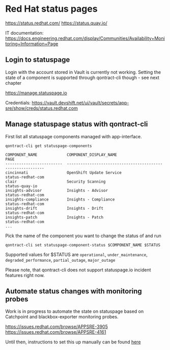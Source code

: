 # Red Hat status pages

https://status.redhat.com/
https://status.quay.io/

IT documentation: https://docs.engineering.redhat.com/display/Communities/Availability+Monitoring+Information+Page

## Login to statuspage

Login with the account stored in Vault is currently not working. Setting the state of a component is supported through qontract-cli though - see next chapter

https://manage.statuspage.io

Credentials: https://vault.devshift.net/ui/vault/secrets/app-sre/show/creds/status.redhat.com

## Manage statuspage status with qontract-cli

First list all statuspage components managed with app-interface.

```
qontract-cli get statuspage-components

COMPONENT_NAME             COMPONENT_DISPLAY_NAME                      PAGE
-------------------------  ------------------------------------------  -----------------
cincinnati                 OpenShift Update Service                    status-redhat-com
clair                      Security Scanning                           status-quay-io
insights-advisor           Insights - Advisor                          status-redhat-com
insights-compliance        Insights - Compliance                       status-redhat-com
insights-drift             Insights - Drift                            status-redhat-com
insights-patch             Insights - Patch                            status-redhat-com
...
```

Pick the name of the component you want to change the status of and run

```
qontract-cli set statuspage-component-status $COMPONENT_NAME $STATUS
```

Supported values for $STATUS are `operational`, `under_maintenance`, `degraded_performance`, `partial_outage`, `major_outage`

Please note, that qontract-cli does not support statuspage.io incident features right now.

## Automate status changes with monitoring probes

Work is in progress to automate the state on statuspage based on Catchpoint and blackbox-exporter monitoring probes.

https://issues.redhat.com/browse/APPSRE-3905
https://issues.redhat.com/browse/APPSRE-4161

Until then, instructions to set this up manually can be found [here](https://gitlab.cee.redhat.com/service/app-interface/-/blob/master/docs/app-sre/catchpoint.md)
